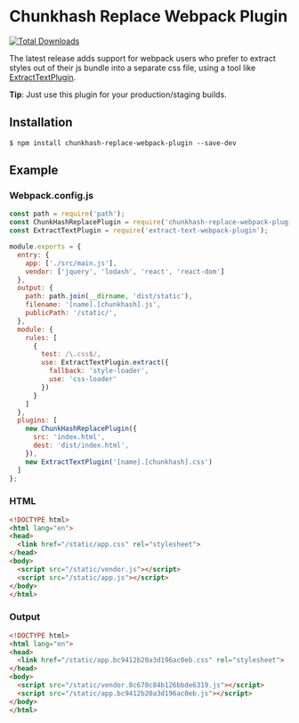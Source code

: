 Chunkhash Replace Webpack Plugin
================================
[![Total Downloads](https://img.shields.io/npm/dt/chunkhash-replace-webpack-plugin.svg)](https://npm-stat.com/charts.html?package=chunkhash-replace-webpack-plugin)

The latest release adds support for webpack users who prefer to extract styles out of their js bundle into a separate css file, using a tool like [ExtractTextPlugin](https://www.npmjs.com/package/extract-text-webpack-plugin).

**Tip**: Just use this plugin for your production/staging builds.

## Installation
```shell
$ npm install chunkhash-replace-webpack-plugin --save-dev
```

## Example

### Webpack.config.js

```javascript
const path = require('path');
const ChunkHashReplacePlugin = require('chunkhash-replace-webpack-plugin');
const ExtractTextPlugin = require('extract-text-webpack-plugin');

module.exports = {
  entry: {
    app: ['./src/main.js'],
    vendor: ['jquery', 'lodash', 'react', 'react-dom']
  },
  output: {
    path: path.join(__dirname, 'dist/static'),
    filename: '[name].[chunkhash].js',
    publicPath: '/static/',
  },
  module: {
    rules: [
      {
        test: /\.css$/,
        use: ExtractTextPlugin.extract({
          fallback: 'style-loader',
          use: 'css-loader'
        })
      }
    ]
  },
  plugins: [
    new ChunkHashReplacePlugin({
      src: 'index.html',
      dest: 'dist/index.html',
    }),
    new ExtractTextPlugin('[name].[chunkhash].css')
  ]
};
```
### HTML

```html
<!DOCTYPE html>
<html lang="en">
<head>
  <link href="/static/app.css" rel="stylesheet">
</head>
<body>
  <script src="/static/vendor.js"></script>
  <script src="/static/app.js"></script>
</body>
</html>
```

### Output

```html
<!DOCTYPE html>
<html lang="en">
<head>
  <link href="/static/app.bc9412b20a3d196ac0eb.css" rel="stylesheet">
</head>
<body>
  <script src="/static/vendor.8c670c84b126bbde6319.js"></script>
  <script src="/static/app.bc9412b20a3d196ac0eb.js"></script>
</body>
</html>
```
